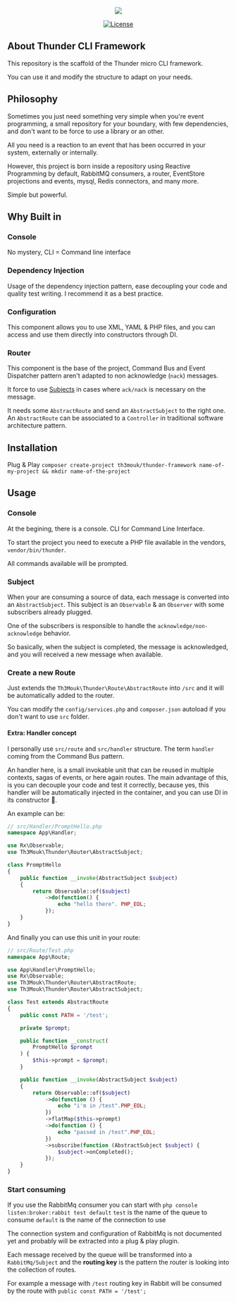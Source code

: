 <p align="center"><img src="https://github.com/Th3Mouk/Thunder/raw/master/resources/thunder-logo.svg?sanitize=true"></p>

<p align="center">
<a href="https://packagist.org/packages/th3mouk/thunder-framework"><img src="https://poser.pugx.org/th3mouk/thunder-framework/license" alt="License"></a>
</p>

## About Thunder CLI Framework
This repository is the scaffold of the Thunder micro CLI framework.

You can use it and modify the structure to adapt on your needs.

## Philosophy
Sometimes you just need something very simple when you're event programming, 
a small repository for your boundary, with few dependencies, and don't want to 
be force to use a library or an other.

All you need is a reaction to an event that has been occurred in your system, 
externally or internally.

However, this project is born inside a repository using Reactive Programming 
by default, RabbitMQ consumers, a router, EventStore projections and events, 
mysql, Redis connectors, and many more.

Simple but powerful.

## Why Built in
### Console
No mystery, CLI = Command line interface

### Dependency Injection
Usage of the dependency injection pattern, ease decoupling your code and quality 
test writing. I recommend it as a best practice.  

### Configuration
This component allows you to use XML, YAML & PHP files, and you can access and use 
them directly into constructors through DI.

### Router
This component is the base of the project, Command Bus and Event Dispatcher 
pattern aren't adapted to non acknowledge (`nack`) messages.

It force to use [Subjects](http://reactivex.io/documentation/subject.html) in cases 
where `ack/nack` is necessary on the message.

It needs some `AbstractRoute` and send an `AbstractSubject` to the right one.
An `AbstractRoute` can be associated to a `Controller` in traditional software 
architecture pattern.

## Installation

Plug & Play
`composer create-project th3mouk/thunder-framework name-of-my-project && mkdir name-of-the-project`

## Usage
### Console
At the begining, there is a console.
CLI for Command Line Interface.

To start the project you need to execute a PHP file available in the vendors, `vendor/bin/thunder`.

All commands available will be prompted.

### Subject
When your are consuming a source of data, each message is converted into an
`AbstractSubject`. This subject is an `Observable` & an `Observer` with some 
subscribers already plugged.

One of the subscribers is responsible to handle the `acknowledge/non-acknowledge` behavior.

So basically, when the subject is completed, the message is acknowledged, and 
you will received a new message when available. 

### Create a new Route
Just extends the `Th3Mouk\Thunder\Route\AbstractRoute` into `/src` and it will 
be automatically added to the router.

You can modify the `config/services.php` and `composer.json` autoload if you 
don't want to use `src` folder.

#### Extra: Handler concept
I personally use `src/route` and `src/handler` structure.
The term `handler` coming from the Command Bus pattern.

An handler here, is a small invokable unit that can be reused in multiple 
contexts, sagas of events, or here again routes.
The main advantage of this, is you can decouple your code and test it correctly, 
because yes, this handler will be automatically injected in the container, 
and you can use DI in its constructor :tada:.

An example can be:
```php
// src/Handler/PromptHello.php
namespace App\Handler;

use Rx\Observable;
use Th3Mouk\Thunder\Router\AbstractSubject;

class PromptHello
{
    public function __invoke(AbstractSubject $subject)
    {
        return Observable::of($subject)
            ->do(function() {
                echo "hello there". PHP_EOL;
            });
    }
}
```

And finally you can use this unit in your route:

```php
// src/Route/Test.php
namespace App\Route;

use App\Handler\PromptHello;
use Rx\Observable;
use Th3Mouk\Thunder\Router\AbstractRoute;
use Th3Mouk\Thunder\Router\AbstractSubject;

class Test extends AbstractRoute
{
    public const PATH = '/test';

    private $prompt;

    public function __construct(
        PromptHello $prompt
    ) {
        $this->prompt = $prompt;
    }

    public function __invoke(AbstractSubject $subject)
    {
        return Observable::of($subject)
            ->do(function () {
                echo "i'm in /test".PHP_EOL;
            })
            ->flatMap($this->prompt)
            ->do(function () {
                echo "passed in /test".PHP_EOL;
            })
            ->subscribe(function (AbstractSubject $subject) {
                $subject->onCompleted();
            });
    }
}
```

### Start consuming
If you use the RabbitMq consumer you can start with `php console listen:broker:rabbit test default`
`test` is the name of the queue to consume
`default` is the name of the connection to use

The connection system and configuration of RabbitMq is not documented yet and 
probably will be extracted into a plug & play plugin.

Each message received by the queue will be transformed into a `RabbitMq/Subject`
and the **routing key** is the pattern the router is looking into the collection 
of routes.

For example a message with `/test` routing key in Rabbit will be consumed by 
the route with `public const PATH = '/test';` 
